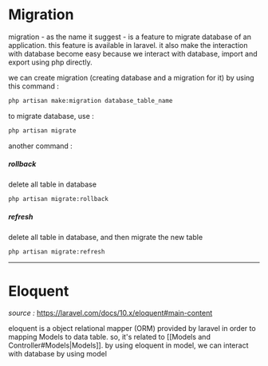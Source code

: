 # Migration
migration - as the name it suggest - is a feature to migrate database of an application. this feature is available in laravel. it also make the interaction with database become easy because we interact with database, import and export using php directly.

we can create migration (creating database and a migration for it) by using this command :
```cmd
php artisan make:migration database_table_name
```

to migrate database, use :
```cmd
php artisan migrate
```

another command :
##### rollback
delete all table in database 
```cmd
php artisan migrate:rollback
```

##### refresh
delete all table in database, and then migrate the new table
```cmd
php artisan migrate:refresh
```

---
# Eloquent
*source :* https://laravel.com/docs/10.x/eloquent#main-content

eloquent is a object relational mapper (ORM) provided by laravel in order to mapping Models to data table. so, it's related to [[Models and Controller#Models|Models]]. by using eloquent in model, we can interact with database by using model
